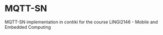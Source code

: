 # MQTT-SN
MQTT-SN implementation in contiki for the course LINGI2146 - Mobile and Embedded Computing
